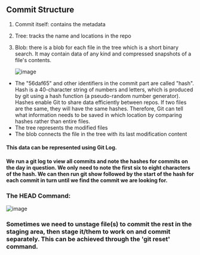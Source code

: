 ## Commit Structure
1. Commit itself: contains the metadata
2. Tree: tracks the name and locations in the repo
3. Blob: there is a blob for each file in the tree which is a short binary search. It may contain data of any kind and compressed snapshots of a file's contents.

   ![image](https://github.com/Sir-Elite/My-Summaries/assets/66035383/c9f3de2c-0cad-4b8d-985a-2588cae4dc90)

* The "56daf65" and other identifiers in the commit part are called "hash". Hash is a 40-character string of numbers and letters, which is produced by git using a hash function (a pseudo-random number generator). Hashes enable Git to share data efficiently between repos. If two files are the same, they will have the same hashes. Therefore, Git can tell what information needs to be saved in which location by comparing hashes rather than entire files.
* The tree represents the modified files
* The blob connects the file in the tree with its last modification content
#### This data can be represented using Git Log.
#### We run a git log to view all commits and note the hashes for commits on the day in question. We only need to note the first six to eight characters of the hash. We can then run git show followed by the start of the hash for each commit in turn until we find the commit we are looking for.

### The HEAD Command:
![image](https://github.com/Sir-Elite/My-Summaries/assets/66035383/b1f12102-cc26-4507-8a46-4768b626cef3)

### Sometimes we need to unstage file(s) to commit the rest in the staging area, then stage it/them to work on and commit separately. This can be achieved through the 'git reset' command.
